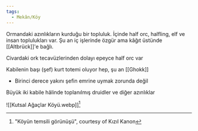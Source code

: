 ```yaml
---
tags:
  - Mekân/Köy
---  
```

  
Ormandaki azınlıkların kurduğu bir topluluk. İçinde half orc, halfling, elf ve insan toplulukları var. Şu an iç işlerinde özgür ama kâğıt üstünde [[Altbrück]]'e bağlı.  
  
Civardaki ork tecavüzlerinden dolayı epeyce half orc var  
  
Kabilenin başı (şef) kurt totemi oluyor hep, şu an [[Ghokk]]  
- Birinci derece yakını şefin emrine uymak zorunda değil  
  
Büyük iki kabile hâlinde toplanılmış druidler ve diğer azınlıklar  
  
![[Kutsal Ağaçlar Köyü.webp]][^1]  
  
[^1]:  "Köyün temsili görünüşü", courtesy of Kızıl Kanon 